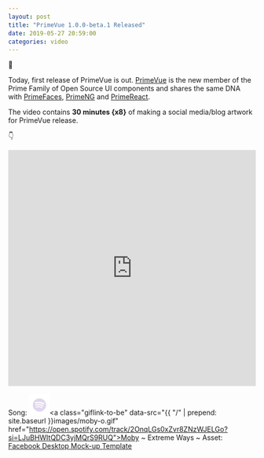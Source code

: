 ```yaml
---
layout: post		
title: "PrimeVue 1.0.0-beta.1 Released"		
date: 2019-05-27 20:59:00		
categories: video
---
```


🎉

Today, first release of PrimeVue is out. [PrimeVue](https://www.primefaces.org/primevue) is the new member of the Prime Family of Open Source UI components and shares the same DNA with [PrimeFaces](https://www.primefaces.org/showcase), [PrimeNG](https://www.primefaces.org/primeng) and [PrimeReact](https://www.primefaces.org/primereact).

The video contains <strong>30 minutes {x8}</strong> of making a social media/blog artwork for PrimeVue release.

👇

<iframe src="https://player.vimeo.com/video/338752379" width="100%" height="480" frameborder="0" allow="autoplay; fullscreen" allowfullscreen></iframe>


Song: ![Spotify Logo](/images/spotify-logo.png "x")<a class="giflink-to-be" data-src="{{ "/" | prepend: site.baseurl }}images/moby-o.gif" href="https://open.spotify.com/track/2OnqLGs0xZvr8ZNzWJELGo?si=LJuBHWItQDC3yjMQrS9RUQ">Moby ~ Extreme Ways</a>  ~  Asset: [Facebook Desktop Mock-up Template](https://elements.envato.com/facebook-desktop-mock-up-template-NEJY8T)